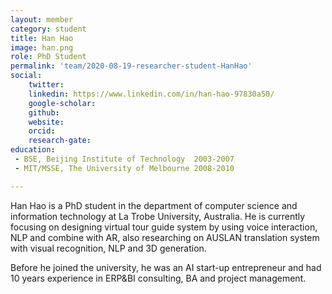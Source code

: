 ```yaml
---
layout: member
category: student
title: Han Hao
image: han.png
role: PhD Student
permalink: 'team/2020-08-19-researcher-student-HanHao'
social:
    twitter: 
    linkedin: https://www.linkedin.com/in/han-hao-97830a50/
    google-scholar: 
    github: 
    website:
    orcid: 
    research-gate: 
education:
 - BSE, Beijing Institute of Technology  2003-2007
 - MIT/MSSE, The University of Melbourne 2008-2010 

---
```


Han Hao is a PhD student in the department of computer science and information technology at La Trobe University, Australia. He is currently focusing on designing virtual tour guide system by using voice interaction, NLP and combine with AR, also researching on AUSLAN translation system with visual recognition, NLP and 3D generation.  

Before he joined the university, he was an AI start-up entrepreneur and had 10 years experience in ERP&BI consulting, BA and project management.   
